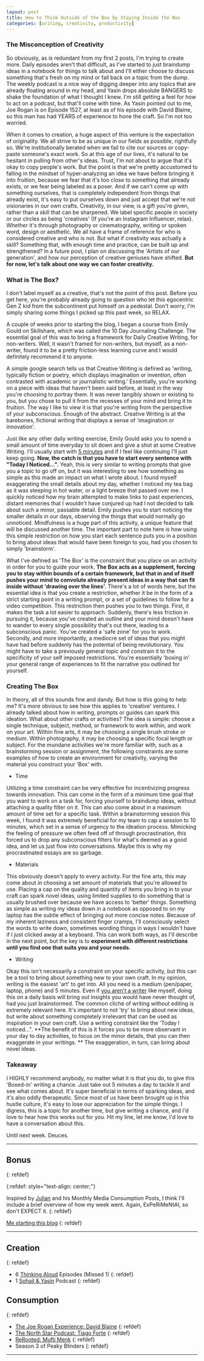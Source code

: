 ```yaml
---
layout: post
title: How to Think Outside of the Box by Staying Inside the Box
categories: [writing, creativity, productivity]
---
```

<!-- {:refdef: style="text-align: center;"}
![box](/assets/img/thinkoutsidethebox.png){: style="max-width: 250px; height: auto; border-radius: 50%; display: inline-block; position: absolute; top: 300px "}
{: refdef}  -->

<!-- #### Quick Reference
- [What is The Box?](#what-is-the-box)
- [Creating The Box](#creating-the-box)
- [Takeaway](#takeaway)
- [Bonus](#bonus)

--- -->

### The Misconception of Creativity
So obviously, as is redundant from my first 2 posts, I'm trying to create more. Daily episodes aren't that difficult, as I've started to just braindump ideas in a notebook for things to talk about and I'll either choose to discuss something that's fresh on my mind or fall back on a topic from the dump. The weekly podcast is a nice way of digging deeper into any topics that are already floating around in my head, and Yasin drops absolute BANGERS to shake the foundation of what I thought I knew. I'm still getting a feel for how to act on a podcast, but that'll come with time. As Yasin pointed out to me, Joe Rogan is on Episode 1527, at least as of his episode with David Blaine, so this man has had YEARS of experience to hone the craft. So I'm not too worried.
    
When it comes to creation, a huge aspect of this venture is the expectation of originality. We all strive to be as unique in our fields as possible, rightfully so. We're institutionally berated when we fail to cite our sources or copy-paste someone's exact work. So at this age of our lives, it's natural to be hesitant in pulling from other's ideas. Trust, I'm not about to argue that it's okay to copy people's work. But the point is that we're pretty accustomed to falling in the mindset of hyper-analyzing an idea we have before bringing it into fruition, because we fear that it's too close to something that already exists, or we fear being labeled as a poser. And if we can't come up with something ourselves, that is completely independent from things that already exist, it's easy to put ourselves down and just accept that we're not visionaries in our own crafts. Creativity, in our view, is a gift you're given, rather than a skill that can be sharpened. We label specific people in society or our circles as being 'creatives' (If you're an Instagram Influencer, relax). Whether it's through photography or cinematography, writing or spoken word, design or aesthetic. We all have a frame of reference for who is considered creative and who is not. But what if creativity was actually a skill? Something that, with enough time and practice, can be built up and strengthened? In a future post, I plan on discussing the 'Artists of our generation', and how our perception of creative geniuses have shifted. **But for now, let's talk about one way we can foster creativity.**

### What is The Box?

I don't label myself as a creative, that's not the point of this post. Before you get here, you're probably already going to question who let this egocentric Gen Z kid from the subcontinent put himself on a pedestal. Don't worry, I'm simply sharing some things I picked up this past week, so RELAX. 

A couple of weeks prior to starting the blog, I began a course from Emily Gould on Skillshare, which was called the 10 Day Journaling Challenge. The essential goal of this was to bring a framework for Daily Creative Writing, for non-writers. Well, it wasn't framed for non-writers, but myself, as a non-writer, found it to be a pretty friction-less learning curve and I would definitely recommend it to anyone. 

A simple google search tells us that Creative Writing is defined as 'writing, typically fiction or poetry, which displays imagination or invention, often contrasted with academic or journalistic writing.' Essentially, you're working on a piece with ideas that haven't been said before, at least in the way you're choosing to portray them. It was never tangibly shown or existing to you, but you chose to pull it from the recesses of your mind and bring it to fruition. The way I like to view it is that you're writing from the perspective of your subconscious. Enough of the abstract. Creative Writing is at the barebones, fictional writing that displays a sense of 'imagination or innovation'.

Just like any other daily writing exercise, Emily Gould asks you to spend a small amount of time everyday to sit down and give a shot at some Creative Writing.  I'll usually start with [5 minutes](https://anchor.fm/sohailmo/episodes/How-the-5-Minute-Rule-can-magnify-your-Productivity-eidvie/a-a30csp1) and if I feel like continuing I'll just keep going. **Now, the catch is that you have to start every sentence with "Today I Noticed...".** Yeah, this is very similar to writing prompts that give you a topic to go off on, but it was interesting to see how something as simple as this made an impact on what I wrote about. I found myself exaggerating the small details about my day, whether I noticed my tea bag as it was steeping in hot water, or a light breeze that passed over me. I quickly noticed how my brain attempted to make links to past experiences, distant memories that I wouldn't have conjured up had I not decided to talk about such a minor, passable detail. Emily pushes you to start noticing the smaller details in our days, observing the things that would normally go unnoticed. Mindfulness is a huge part of this activity, a unique feature that will be discussed another time. The important part to note here is how using this simple restriction on how you start each sentence puts you in a position to bring about ideas that would have been foreign to you, had you chosen to simply 'brainstorm'.

What I've defined as 'The Box' is the constraint that you place on an activity in order for you to guide your work. **The Box acts as a supplement, forcing you to stay within bounds of a certain framework, but that in and of itself pushes your mind to convolute already present ideas in a way that can fit inside without 'drawing over the lines'.** There's a lot of words here, but the essential idea is that you create a restriction, whether it be in the form of a strict starting point in a writing prompt, or a set of guidelines to follow for a video competition. This restriction then pushes you to two things. First, it makes the task a lot easier to approach. Suddenly, there's less friction in pursuing it, because you've created an outline and your mind doesn't have to wander to every single possibility that's out there, leading to a subconscious panic. You've created a 'safe zone' for you to work. Secondly, and more importantly, a mediocre set of ideas that you might have had before suddenly has the potential of being revolutionary. You might have to take a previously general topic and constrain it to the specificity of your self imposed restrictions. You're essentially 'boxing in' your general range of experiences to fit the narrative you outlined for yourself. 

### Creating The Box

In theory, all of this sounds fine and dandy. But how is this going to help me? It's more obvious to see how this applies to 'creative' ventures. I already talked about how in writing, prompts or guides can spark this ideation. What about other crafts or activities? The idea is simple: choose a single technique, subject, method, or framework to work within, and work on your art. Within fine arts, it may be choosing a single brush stroke or medium. Within photography, it may be choosing a specific focal length or subject. For the mundane activities we're more familiar with, such as a brainstorming session or assignment, the following constraints are some examples of how to create an environment for creativity, varying the material you construct your 'Box' with.

* Time

Utilizing a time constraint can be very effective for incentivizing progress towards innovation. This can come in the form of a minimum time goal that you want to work on a task for, forcing yourself to braindump ideas, without attaching a quality filter on it. This can also come about in a maximum amount of time set for a specific task. Within a brainstorming session this week, I found it was extremely beneficial for my team to cap a session to 10 minutes, which set in a sense of urgency to the ideation process. Mimicking the feeling of pressure we often feed off of through procrastination, this forced us to drop any subconscious filters for what's deemed as a good idea, and let us just flow into conversations. Maybe this is why my procrastinated essays are so garbage.

* Materials

This obviously doesn't apply to every activity. For the fine arts, this may come about in choosing a set amount of materials that you're allowed to use. Placing a cap on the quality and quantity of items you bring in to your craft can spark novel ideas, using limited supplies to do something that is usually brushed over because we have access to 'better' things. Something as simple as writing my ideas down in a notebook as opposed to on my laptop has the subtle effect of bringing out more concise notes. Because of my inherent laziness and consistent finger cramps, I'll consciously select the words to write down, sometimes wording things in ways I wouldn't have if I just clicked away at a keyboard. This can work both ways, as I'll describe in the next point, but the key is to **experiment with different restrictions until you find one that suits you and your needs.**

* Writing

Okay this isn't necessarily a constraint on your specific activity, but this can be a tool to bring about something new to your own craft. In my opinion, writing is the easiest 'art' to get into. All you need is a medium (pen/paper, laptop, phone) and 5 minutes. Even if [you aren't a writer](https://www.youtube.com/watch?v=hwJlHH0AeVw) like myself, doing this on a daily basis will bring out insights you would have never thought of, had you just brainstormed. The common cliché of writing without editing is extremely relevant here. It's important to not 'try' to bring about new ideas, but write about something completely irrelevant that can be used as inspiration in your own craft. Use a writing constraint like the 'Today I noticed...". **The benefit of this is it forces you to be more observant in your day to day activities, to focus on the minor details, that you can then exaggerate in your writings. ** The exaggeration, in turn, can bring about novel ideas. 

### Takeaway

I HIGHLY recommend anybody, no matter what it is that you do, to give this 'Boxed-in' writing a chance. Just take out 5 minutes a day to tackle it and see what comes about. It's super beneficial in terms of sparking ideas, and it's also oddly therapeutic. Since most of us have been brought up in this hustle culture, it's easy to lose our appreciation for the simple things. I digress, this is a topic for another time, but give writing a chance, and I'd love to hear how this works out for you. Hit my line, let me know, I'd love to have a conversation about this. 

Until next week. Deuces.

---
## Bonus
{: refdef}

{:refdef: style="text-align: center;"}


Inspired by [Julian](https://julian.digital/) and his Monthly Media Consumption Posts, I think I'll include a brief overview of how my week went. Again, ExPeRiMeNtAl, so don't EXPECT it. 
{: refdef}

[Me starting this blog](https://twitter.com/alpha_taurus_/status/1275318664187781120?s=10)
{: refdef}

---
## Creation
{: refdef}
* 6 [Thinking Aloud](https://anchor.fm/sohailmo) Episodes (Missed 1)
{: refdef}
* 1 [Sohail & Yasin](https://anchor.fm/yands) Podcast
{: refdef}
## Consumption
{: refdef}
* [The Joe Rogan Experience: David Blaine](https://www.youtube.com/watch?v=NY3Zg37nIHo)
{: refdef}
* [The North Star Podcast: Tiago Forte](https://overcast.fm/+HgwtBy6uo)
{: refdef}
* [ReRooted: Mufti Menk](https://www.youtube.com/watch?v=Nvr5XVNjEE8&feature=youtu.be)
{: refdef}
* Season 3 of Peaky Blinders
{: refdef}
---